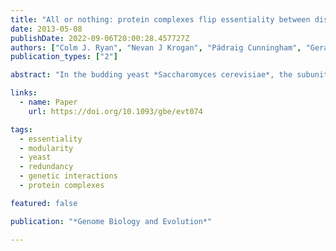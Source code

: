 ```yaml
---
title: "All or nothing: protein complexes flip essentiality between distantly related eukaryotes"
date: 2013-05-08
publishDate: 2022-09-06T20:00:28.457727Z
authors: ["Colm J. Ryan", "Nevan J Krogan", "Pádraig Cunningham", "Gerard Cagney"]
publication_types: ["2"]

abstract: "In the budding yeast *Saccharomyces cerevisiae*, the subunits of any given protein complex are either mostly essential or mostly nonessential, suggesting that essentiality is a property of molecular machines rather than individual components. There are exceptions to this rule, however, that is, nonessential genes in largely essential complexes and essential genes in largely nonessential complexes. Here, we provide explanations for these exceptions, showing that redundancy within complexes, as revealed by genetic interactions, can explain many of the former cases, whereas “moonlighting,” as revealed by membership of multiple complexes, can explain the latter. Surprisingly, we find that redundancy within complexes cannot usually be explained by gene duplication, suggesting alternate buffering mechanisms. In the distantly related *Schizosaccharomyces pombe*, we observe the same phenomenon of modular essentiality, suggesting that it may be a general feature of eukaryotes. Furthermore, we show that complexes flip essentiality in a cohesive fashion between the two species, that is, they tend to change from mostly essential to mostly nonessential, or vice versa, but not to mixed patterns. We show that these flips in essentiality can be explained by differing lifestyles of the two yeasts. Collectively, our results support a previously proposed model where proteins are essential because of their involvement in essential functional modules rather than because of specific topological features such as degree or centrality."

links:
  - name: Paper
    url: https://doi.org/10.1093/gbe/evt074

tags:
  - essentiality
  - modularity
  - yeast
  - redundancy
  - genetic interactions
  - protein complexes

featured: false

publication: "*Genome Biology and Evolution*"

---
```


